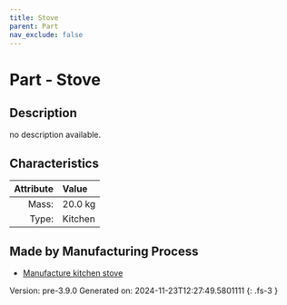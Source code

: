 ```yaml
---
title: Stove
parent: Part
nav_exclude: false
---
```

# Part - Stove

## Description
no description available.

## Characteristics

| Attribute      | Value |
|--------:|:------|
|Mass:|20.0 kg|
|Type:|Kitchen|

## Made by Manufacturing Process

- [Manufacture kitchen stove](../process/manufacture-kitchen-stove.html)



Version: pre-3.9.0 Generated on: 2024-11-23T12:27:49.5801111
{: .fs-3 }


